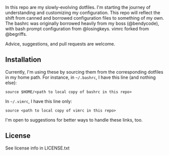 In this repo are my slowly-evolving dotfiles. I'm starting the journey of understanding and customizing my configuration. This repo will reflect the shift from canned and borrowed configuration files to something of my own. The bashrc was originally borrowed heavily from my boss (@bendycode), with bash prompt configuration from @losingkeys. vimrc forked from @begriffs.

Advice, suggestions, and pull requests are welcome.

Installation
------------
Currently, I'm using these by sourcing them from the corresponding dotfiles in my home path.
For instance, in `~/.bashrc`, I have this line (and nothing else):
```
source $HOME/<path to local copy of bashrc in this repo>
```

In `~/.vimrc`, I have this line only:
```
source <path to local copy of vimrc in this repo>
```

I'm open to suggestions for better ways to handle these links, too.

License
-------
See license info in LICENSE.txt
